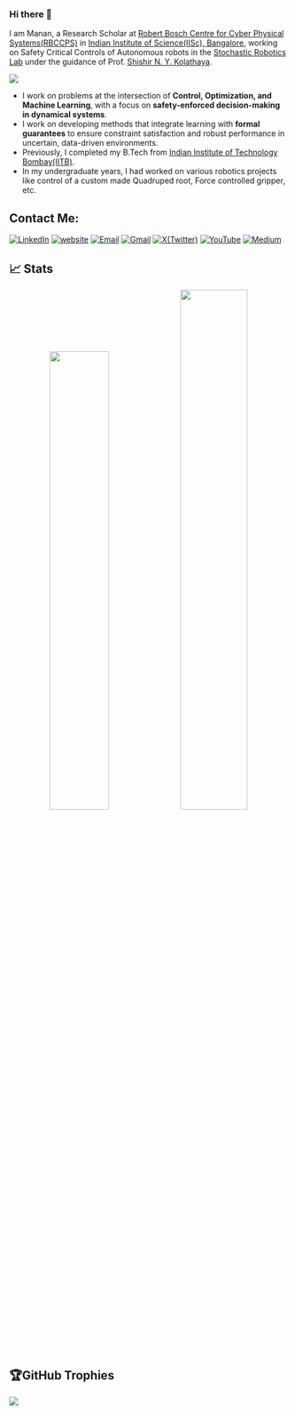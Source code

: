 
 


### Hi there 👋

I am Manan, a Research Scholar at [Robert Bosch Centre for Cyber Physical Systems(RBCCPS)](https://cps.iisc.ac.in/) in [Indian Institute of Science(IISc), Bangalore](http://iisc.ac.in/), working on Safety Critical Controls of Autonomous robots in the [Stochastic Robotics Lab](http://www.stochlab.com/) under the guidance of Prof. [Shishir N. Y. Kolathaya](http://www.shishirny.com/).

<img align="center" src="https://github.com/tayalmanan28/tayalmanan28/blob/main/robo.gif">

- I work on problems at the intersection of **Control, Optimization, and Machine Learning**, with a focus on **safety-enforced decision-making in dynamical systems**.
- I work on developing methods that integrate learning with **formal guarantees** to ensure constraint satisfaction and robust performance in uncertain, data-driven environments.
- Previously, I completed my B.Tech from [Indian Institute of Technology Bombay(IITB)](https://www.iitb.ac.in/). 
- In my undergraduate years, I had worked on various robotics projects like control of a custom made Quadruped root, Force controlled gripper, etc.


## **Contact Me**:

[![LinkedIn](https://img.shields.io/badge/LinkedIn-blue?style=for-the-badge&logo=Linkedin&logoColor=white)](https://www.linkedin.com/in/manan-tayal/)
[![website](https://img.shields.io/badge/website-red?style=for-the-badge&logo=Website&logoColor=white)](https://tayalmanan28.github.io)
[![Email](https://img.shields.io/badge/Email-blue?style=for-the-badge&logo=email&logoColor=white)](mailto:manantayal@iisc.ac.in)
[![Gmail](https://img.shields.io/badge/Gmail-red?style=for-the-badge&logo=gmail&logoColor=white)](mailto:robotics.tayalmanan@gmail.com)
[![X(Twitter)](https://img.shields.io/badge/Twitter-blue?style=for-the-badge&logo=X&logoColor=white)](https://x.com/tayalmanan28)
[![YouTube](https://img.shields.io/badge/YouTube-red?style=for-the-badge&logo=YouTube&logoColor=white)]([#](https://www.youtube.com/@robotics-explained))
[![Medium](https://img.shields.io/badge/Medium-blue?style=for-the-badge&logo=medium&logoColor=white)](https://medium.com/@robotics-explained)



## 📈 Stats
<p align="center">
  <img width="46%" src="https://github-readme-stats.vercel.app/api?username=tayalmanan28&show_icons=true&theme=onedark">
  <img width="49%" src="https://github-readme-streak-stats.herokuapp.com/?user=tayalmanan28&theme=onedark">
  
</p>

<!---
![tayalmanan28's github stats](https://github-readme-stats.vercel.app/api?username=tayalmanan28&show_icons=true&theme=onedark)
![tayalmanan28's github stats](https://github-readme-streak-stats.herokuapp.com/?user=tayalmanan28&theme=onedark)
![tayalmanan28's github stats](https://github-readme-stats.vercel.app/api/top-langs/?username=tayalmanan28&layout=compact&theme=onedark)
--->



<!-- <p align="center">
   <img width="60%" src="https://activity-graph.herokuapp.com/graph?username=tayalmanan28&theme=rogue">
  <img width="38%" src="https://github-readme-stats.vercel.app/api/top-langs/?username=tayalmanan28&layout=compact&theme=onedark">
</p> -->

## 🏆GitHub Trophies
![](https://github-profile-trophy.vercel.app/?username=tayalmanan28&theme=onedark&no-frame=false&no-bg=true&margin-w=2)

